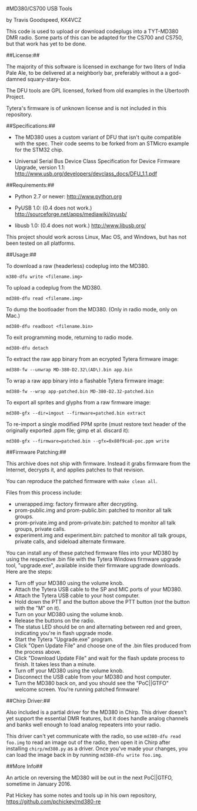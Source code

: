 #MD380/CS700 USB Tools

by Travis Goodspeed, KK4VCZ

This code is used to upload or download codeplugs into a TYT-MD380 DMR
radio.  Some parts of this can be adapted for the CS700 and CS750,
but that work has yet to be done.

##License:##

The majority of this software is licensed in exchange for two liters
of India Pale Ale, to be delivered at a neighborly bar, preferably
without a a god-damned squary-stary-box.

The DFU tools are GPL licensed, forked from old examples in the
Ubertooth Project.

Tytera's firmware is of unknown license and is not included in this
repository.

##Specifications:##

* The MD380 uses a custom variant of DFU that isn't quite compatible
  with the spec.  Their code seems to be forked from an STMicro
  example for the STM32 chip.

* Universal Serial Bus Device Class Specification for Device
  Firmware Upgrade, version 1.1:
  http://www.usb.org/developers/devclass_docs/DFU_1.1.pdf


##Requirements:##

* Python 2.7 or newer:
  http://www.python.org

* PyUSB 1.0:  (0.4 does not work.)
  http://sourceforge.net/apps/mediawiki/pyusb/

* libusb 1.0: (0.4 does not work.)
  http://www.libusb.org/

This project should work across Linux, Mac OS, and Windows, but has
not been tested on all platforms.

##Usage:##

To download a raw (headerless) codeplug into the MD380.

    m380-dfu write <filename.img>

To upload a codeplug from the MD380.

    md380-dfu read <filename.img>

To dump the bootloader from the MD380.  (Only in radio mode, only on Mac.)

    md380-dfu readboot <filename.bin>

To exit programming mode, returning to radio mode.

    md380-dfu detach

To extract the raw app binary from an ecrypted Tytera firmware image:

    md380-fw --unwrap MD-380-D2.32\(AD\).bin app.bin

To wrap a raw app binary into a flashable Tytera firmware image:

    md380-fw --wrap app-patched.bin MD-380-D2.32-patched.bin

To export all sprites and glyphs from a raw firmware image:

    md380-gfx --dir=imgout --firmware=patched.bin extract

To re-import a single modified PPM sprite (must restore text header
of the originally exported .ppm file; gimp et al. discard it):

	md380-gfx --firmware=patched.bin --gfx=0x80f9ca8-poc.ppm write

##Firmware Patching:##

This archive does not ship with firmware.  Instead it grabs firmware
from the Internet, decrypts it, and applies patches to that revision.

You can reproduce the patched firmware with `make clean all`.

Files from this process include:

* unwrapped.img: factory firmware after decrypting.
* prom-public.img and prom-public.bin: patched to monitor all talk groups.
* prom-private.img and prom-private.bin: patched to monitor all talk groups, private calls.
* experiment.img and experiment.bin: patched to monitor all talk groups, private calls, and sideload alternate firmware.

You can install any of these patched firmware files into your MD380 by using the respective .bin file with the Tytera Windows firmware upgrade tool, "upgrade.exe", available inside their firmware upgrade downloads. Here are the steps:

* Turn off your MD380 using the volume knob.
* Attach the Tytera USB cable to the SP and MIC ports of your MD380.
* Attach the Tytera USB cable to your host computer.
* Hold down the PTT and the button above the PTT button (*not* the button with the "M" on it).
* Turn on your MD380 using the volume knob.
* Release the buttons on the radio.
* The status LED should be on and alternating between red and green, indicating you're in flash upgrade mode.
* Start the Tytera "Upgrade.exe" program.
* Click "Open Update File" and choose one of the .bin files produced from the process above.
* Click "Download Update File" and wait for the flash update process to finish. It takes less than a minute.
* Turn off your MD380 using the volume knob.
* Disconnect the USB cable from your MD380 and host computer.
* Turn the MD380 back on, and you should see the "PoC||GTFO" welcome screen. You're running patched firmware!

##Chirp Driver:##

Also included is a partial driver for the MD380 in Chirp.  This driver
doesn't yet support the essential DMR features, but it does handle
analog channels and banks well enough to load analog repeaters into
your radio.

This driver can't yet communicate with the radio, so use `md380-dfu
read foo.img` to read an image out of the radio, then open it in Chirp
after installing `chirp/md380.py` as a driver.  Once you've made your
changes, you can load the image back in by running `md380-dfu write
foo.img`.


##More Info##

An article on reversing the MD380 will be out in the next PoC||GTFO,
sometime in January 2016.

Pat Hickey has some notes and tools up in his own repository,
https://github.com/pchickey/md380-re
